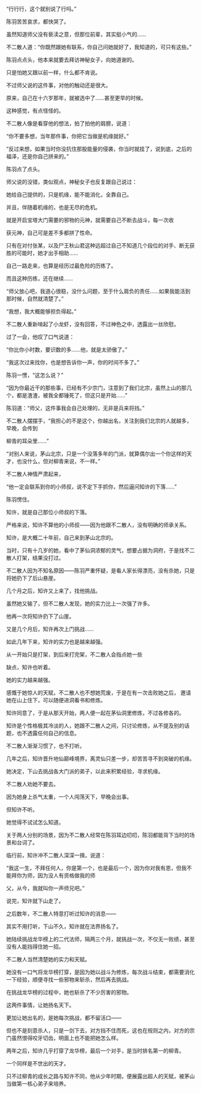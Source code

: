 “行行行，这个就别说了行吗。”

陈羽苦苦哀求，都快哭了。

虽然知道师父没有亵渎之意，但那位前辈，其实挺小气的……

不二散人道：“你既然跟她有联系，你自己问她就好了，我知道的，可只有这些。”

陈羽点点头，他本来就要去拜访神秘女子，向她道谢的。

只是怕她又跟以前一样，什么都不肯说。

不过师父说的这件事，对他的触动还是很大。

原来，自己在十六岁那年，就被选中了……甚至更早的时候。

这种感觉，有点怪怪的。

不二散人像是看穿他的想法，拍了拍他的肩膀，说道：

“你不要多想，当年那件事，你把它当做是机缘就好。”

“反过来想，如果当时你没抗住那股能量的侵袭，你当时就挂了，说到底，之后的福泽，还是你自己拼来的。”

陈羽点了点头。

师父说的没错，类似观点，神秘女子也反复跟自己说过：

她给自己提供的，只是机缘，能不能消化，全靠自己。

并且，伴随着机缘的，也是无尽的危机。

就是开启宝塔大门需要的邪物的元神，就需要自己不断去战斗，每一次收

获元神，自己可是差不多都拼了性命。

只有在对付张某，以及尸王秋山君这种远超过自己不知道几个段位的对手、断无获胜的可能时，她才出手相助……

自己一路走来，也算是经历过最危险的历练了。

而且这种历练，还在继续……

“师父放心吧，我道心很稳，没什么问题，至于什么肩负的责任……如果我能活到那时候，自然就清楚了。”

“我想，我大概能够担负得起。”

不二散人重新啃起了小龙虾，没有回答，不过神色之中，透露出一丝欣慰。

过了一会，他叹了口气说道：

“你比你小时数，要识数的多……他，就是太骄傲了。”

“我这次过来找你，也是想告诉你一声，你的时间不多了。”

陈羽一愣，“这怎么说？”

“因为你最近干的那些事，已经有不少宗门，注意到了我们北宗，虽然上山的那几个，都是渣渣，被我全都锤死了，但这只是开始……”

陈羽道：“师父，这件事我会自己处理的，无非是兵来将挡。”

不二散人摆摆手，“我担心的不是这个，你越出名，关注到我们北宗的人就越多，早晚，会传到

柳青的耳朵里……”

“对别人来说，茅山北宗，只是一个没落多年的门派，就算偶尔出一个你这样的天才，也没什么，但对柳青来说，不一样。”

不二散人神情严肃起来，

“他一定会联系到你的小师叔，说不定下手抓你，然后逼问知许的下落……”

陈羽愣住。

知许，就是自己那位小师叔的下落。

严格来说，知许不算他的小师叔——因为他跟不二散人，没有明确的师承关系。

知许，是大概二十年前，自己来到茅山北宗的。

当时，只有十几岁的她，看中了茅仙洞浓郁的灵气，想要占据为洞府，于是找不二散人打架，结果没打过。

不二散人因为不知名原因——陈羽严重怀疑，是看人家长得漂亮，没有杀她，只是将她扔下了后山悬崖。

几个月之后，知许又上来了，找他挑战。

虽然她又输了，但不二散人发现，她的实力比上一次强了许多。

他再一次将知许扔下了山崖。

又是几个月后，知许再次上门挑战……

如此几年下来，知许的实力也是越来越强。

从一开始只是打架，到后来打完架，不二散人会指点她一些

缺点，知许也听着。

她的实力越来越强。

感慨于她惊人的天赋，不二散人也不想她荒废，于是在有一次击败她之后， 邀请她在山上住下，可以随便进洞看书和修炼。

知许同意了，于是从那天开始，两人便一起在茅仙洞里修炼，不过各修各的。

知许是个性格极其冷淡的人，她跟不二散人之间，只讨论修炼，从不提及别的话题，也不透露任何自己的信息。

不二散人渐渐习惯了，也不打听。

几年之后，知许晋升地仙巅峰境界，离灵仙只差一步，却苦苦寻不到突破的机缘。

她决定，下山去挑战各大门派的弟子，以此来积累经验，寻求机缘。

不二散人劝她不要去。

因为她身上杀气太重，一个人闯荡天下，早晚会出事。

但知许不听。

她觉得不试试怎么知道。

关于两人分别的场景，因为不二散人经常在陈羽耳边叨叨，陈羽都能背下当时的场景和台词了。

临行前，知许冲不二散人深深一揖，说道：

“我这一生，不拜任何人，你是第一个，也是最后一个，因为你对我有恩，但我不能拜你为师，因为没人有资格做我的师

父，从今，我就叫你一声师兄吧。”

说完，知许就下山走了。

之后数年，不二散人特意打听过知许的消息——

其实不用打听，下山不久，知许就在法界扬名了。

她陆续挑战龙华榜上的二代法师，隔两三个月，就挑战一次，不仅无一败绩，甚至没有人能挡得住她一招。

不二散人当然清楚她的实力和天赋。

她没有一口气将龙华榜打穿，是因为她以战斗为修炼，每次战斗结束，都需要消化一下经验，顺便寻找一些邪物来斩杀，然后再去挑战。

在挑战龙华榜的过程中，她也斩杀了不少厉害的邪物。

这两件事情，让她扬名天下。

更加让她出名的，是她每次挑战，都不留活口——

但也不是刻意杀人，只是一剑下去，对方挡不住而死，这也在规则之内，对方的宗门虽然恨得咬牙切齿，明面上也不能把她怎么样。

两年之后，知许几乎打穿了龙华榜，最后一个对手，是当时排名第一的柳青。

一个同样是不世出的天才。

只不过柳青的成长之路与知许不同，他从少年时期，便展露出超人的天赋，被茅山当做第一核心弟子来培养。

